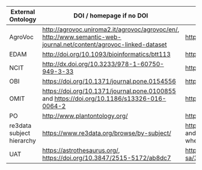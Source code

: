 External Ontology|DOI / homepage if no DOI|License|FAIRsharing URL
-----------------|------------------------|-------|---------------
AgroVoc|http://agrovoc.uniroma2.it/agrovoc/agrovoc/en/, http://www.semantic-web-journal.net/content/agrovoc-linked-dataset|https://creativecommons.org/licenses/by/3.0/igo/|https://doi.org/10.25504/FAIRsharing.anpj91
EDAM|http://doi.org/10.1093/bioinformatics/btt113|http://creativecommons.org/licenses/by-sa/4.0/|https://doi.org/10.25504/FAIRsharing.a6r7zs
NCIT|http://dx.doi.org/10.3233/978-1-60750-949-3-33|https://creativecommons.org/licenses/by/4.0/|https://doi.org/10.25504/FAIRsharing.4cvwxa
OBI|https://doi.org/10.1371/journal.pone.0154556|http://creativecommons.org/licenses/by/3.0/|https://doi.org/10.25504/FAIRsharing.284e1z
OMIT|https://doi.org/10.1371/journal.pone.0100855 and https://doi.org/10.1186/s13326-016-0064-2|https://creativecommons.org/licenses/by/3.0/|https://doi.org/10.25504/FAIRsharing.mf91p5
PO|http://www.plantontology.org/|https://creativecommons.org/licenses/by/4.0/|https://doi.org/10.25504/FAIRsharing.3ngg40
re3data subject hierarchy|https://www.re3data.org/browse/by-subject/|https://creativecommons.org/publicdomain/zero/1.0/ and https://creativecommons.org/licenses/by/4.0/ where PD is not possible|
UAT|https://astrothesaurus.org/, https://doi.org/10.3847/2515-5172/ab8dc7|https://creativecommons.org/licenses/by-sa/3.0/deed.en_US|

